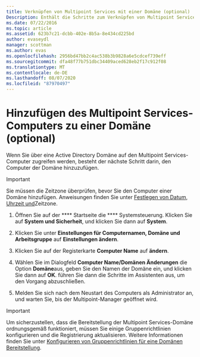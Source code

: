 ```yaml
---
title: Verknüpfen von Multipoint Services mit einer Domäne (optional)
Description: Enthält die Schritte zum Verknüpfen von Multipoint Services mit Ihrer Domäne.
ms.date: 07/22/2016
ms.topic: article
ms.assetid: 623b7c21-dcbb-402e-8b5a-8e434cd225bd
author: evaseydl
manager: scottman
ms.author: evas
ms.openlocfilehash: 2956bd47bb2c4ac538b3b9828a6e5cdcef739eff
ms.sourcegitcommit: dfa48f77b751dbc34409aced628eb2f17c912f08
ms.translationtype: MT
ms.contentlocale: de-DE
ms.lasthandoff: 08/07/2020
ms.locfileid: "87970497"
---
```

# <a name="join-the-multipoint-services-computer-to-a-domain-optional"></a>Hinzufügen des Multipoint Services-Computers zu einer Domäne (optional)
Wenn Sie über eine Active Directory Domäne auf den Multipoint Services-Computer zugreifen werden, besteht der nächste Schritt darin, den Computer der Domäne hinzuzufügen.

> [!IMPORTANT]
> Sie müssen die Zeitzone überprüfen, bevor Sie den Computer einer Domäne hinzufügen. Anweisungen finden Sie unter [Festlegen von Datum, Uhrzeit und](Set-the-date--time--and-time-zone.md)Zeitzone.

1.  Öffnen Sie auf der **** Startseite die **** Systemsteuerung. Klicken Sie auf **System und Sicherheit**, und klicken Sie dann auf **System**.

2.  Klicken Sie unter **Einstellungen für Computernamen, Domäne und Arbeitsgruppe** auf **Einstellungen ändern**.

3.  Klicken Sie auf der Registerkarte **Computer Name** auf **ändern**.

4.  Wählen Sie im Dialogfeld **Computer Name/Domänen Änderungen** die Option **Domäne**aus, geben Sie den Namen der Domäne ein, und klicken Sie dann auf **OK**. führen Sie dann die Schritte im Assistenten aus, um den Vorgang abzuschließen.

5.  Melden Sie sich nach dem Neustart des Computers als Administrator an, und warten Sie, bis der Multipoint-Manager geöffnet wird.

> [!IMPORTANT]
> Um sicherzustellen, dass die Bereitstellung der Multipoint Services-Domäne ordnungsgemäß funktioniert, müssen Sie einige Gruppenrichtlinien konfigurieren und die Registrierung aktualisieren. Weitere Informationen finden Sie unter [Konfigurieren von Gruppenrichtlinien für eine Domänen Bereitstellung](/previous-versions/windows/it-pro/windows-server-2012-R2-and-2012/dn265982(v=ws.11)).

